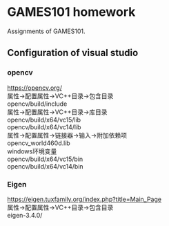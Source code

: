 # GAMES101 homework
Assignments of GAMES101.

## Configuration of visual studio 
### opencv
https://opencv.org/  
属性->配置属性->VC++目录->包含目录  
opencv/build/include  
属性->配置属性->VC++目录->库目录  
opencv/build/x64/vc15/lib  
opencv/build/x64/vc14/lib  
属性->配置属性->链接器->输入->附加依赖项  
opencv_world460d.lib  
windows环境变量  
opencv/build/x64/vc15/bin  
opencv/build/x64/vc14/bin  
### Eigen
https://eigen.tuxfamily.org/index.php?title=Main_Page  
属性->配置属性->VC++目录->包含目录  
eigen-3.4.0/  
